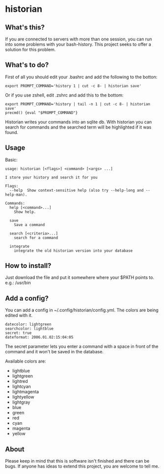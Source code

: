 # historian

## What's this?
If you are connected to servers with more than one session, you can run into some problems with your bash-history.
This project seeks to offer a solution for this problem.

## What's to do?
First of all you should edit your .bashrc and add the following to the botton:
```
export PROMPT_COMMAND='history 1 | cut -c 8- | historian save'
```

Or if you use zshell, edit .zshrc and add this to the bottom:
```
export PROMPT_COMMAND='history | tail -n 1 | cut -c 8- | historian save'
precmd() {eval "$PROMPT_COMMAND"}
```

Historian writes your commands into an sqlite db. With historian you can search for commands and the searched term will be highlighted if it was found.

## Usage
Basic:
```
usage: historian [<flags>] <command> [<args> ...]

I store your history and search it for you

Flags:
  --help  Show context-sensitive help (also try --help-long and --help-man).

Commands:
  help [<command>...]
    Show help.

  save
    Save a command

  search [<criteria>...]
    search for a command

  integrate
    integrate the old historian version into your database
```

## How to install?
Just download the file and put it somewhere where your $PATH points to.
e.g.: /usr/bin

## Add a config?
You can add a config in ~/.config/historian/config.yml. The colors are being edited with it.
```
datecolor: lightgreen
searchcolor: lightblue
secret: true
dateformat: 2006.01.02:15:04:05
```
The secret parameter lets you enter a command with a space in front of the command and it won't be saved in the database.

Available colors are:
- lightblue
- lightgreen
- lightred
- lightcyan
- lightmagenta
- lightyellow
- lightgray
- blue
- green
- red
- cyan
- magenta
- yellow

## About
Please keep in mind that this is software isn't finished and there can be bugs.
If anyone has ideas to extend this project, you are welcome to tell me.
